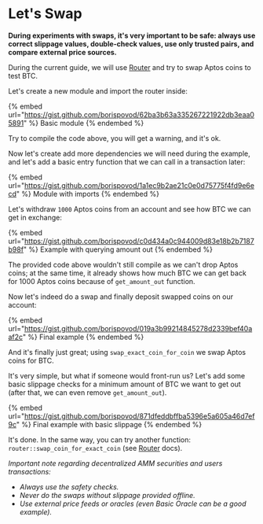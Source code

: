 # Let's Swap

**During experiments with swaps, it's very important to be safe: always use correct slippage values, double-check values, use only trusted pairs, and compare external price sources.**

During the current guide, we will use [Router](../smart-contracts/#router) and try to swap Aptos coins to test BTC.

Let's create a new module and import the router inside:

{% embed url="https://gist.github.com/borispovod/62ba3b63a335267221922db3eaa05891" %}
Basic module
{% endembed %}

Try to compile the code above, you will get a warning, and it's ok.&#x20;

Now let's create add more dependencies we will need during the example, and let's add a basic entry function that we can call in a transaction later:

{% embed url="https://gist.github.com/borispovod/1a1ec9b2ae21c0e0d75775f4fd9e6ecd" %}
Module with imports
{% endembed %}

Let's withdraw `1000` Aptos coins from an account and see how BTC we can get in exchange:

{% embed url="https://gist.github.com/borispovod/c0d434a0c944009d83e18b2b7187b98f" %}
Example with querying amount out
{% endembed %}

The provided code above wouldn't still compile as we can't drop Aptos coins; at the same time, it already shows how much BTC we can get back for 1000 Aptos coins because of `get_amount_out` function.

Now let's indeed do a swap and finally deposit swapped coins on our account:

{% embed url="https://gist.github.com/borispovod/019a3b99214845278d2339bef40aaf2c" %}
Final example
{% endembed %}

And it's finally just great; using `swap_exact_coin_for_coin` we swap Aptos coins for BTC.

It's very simple, but what if someone would front-run us? Let's add some basic slippage checks for a minimum amount of BTC we want to get out (after that, we can even remove `get_amount_out`).

{% embed url="https://gist.github.com/borispovod/871dfeddbffba5396e5a605a46d7ef9c" %}
Final example with basic slippage
{% endembed %}

It's done. In the same way, you can try another function: `router::swap_coin_for_exact_coin` (see [Router](../smart-contracts/#router) docs).

_Important note regarding decentralized AMM securities and users transactions:_

* _Always use the safety checks._
* _Never do the swaps without slippage provided offline._
* _Use external price feeds or oracles (even Basic Oracle can be a good example)._
